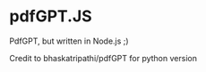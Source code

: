
# pdfGPT.JS

PdfGPT, but written in Node.js ;)

Credit to bhaskatripathi/pdfGPT for python version 
